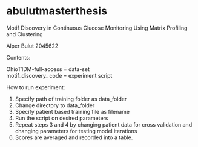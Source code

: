 # abulutmasterthesis
Motif Discovery in Continuous Glucose Monitoring Using Matrix Profiling and Clustering

Alper Bulut 2045622

Contents:

OhioT1DM-full-access = data-set   
motif_discovery_ code = experiment script  

How to run experiment:
1) Specify path of training folder as data_folder
2) Change directory to data_folder
3) Specify patient based training file as filename
4) Run the script on desired parameters
5) Repeat steps 3 and 4 by changing patient data for cross validation and
changing parameters for testing model iterations
6) Scores are averaged and recorded into a table.

